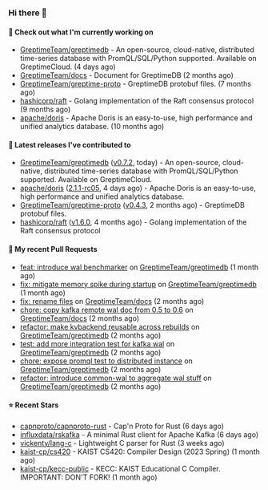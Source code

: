 ### Hi there 👋

#### 👷 Check out what I'm currently working on

- [GreptimeTeam/greptimedb](https://github.com/GreptimeTeam/greptimedb) - An open-source, cloud-native, distributed time-series database with PromQL/SQL/Python supported. Available on GreptimeCloud. (4 days ago)
- [GreptimeTeam/docs](https://github.com/GreptimeTeam/docs) - Document for GreptimeDB (2 months ago)
- [GreptimeTeam/greptime-proto](https://github.com/GreptimeTeam/greptime-proto) - GreptimeDB protobuf files. (7 months ago)
- [hashicorp/raft](https://github.com/hashicorp/raft) - Golang implementation of the Raft consensus protocol (9 months ago)
- [apache/doris](https://github.com/apache/doris) - Apache Doris is an easy-to-use, high performance and unified analytics database. (10 months ago)

#### 🔭 Latest releases I've contributed to

- [GreptimeTeam/greptimedb](https://github.com/GreptimeTeam/greptimedb) ([v0.7.2](https://github.com/GreptimeTeam/greptimedb/releases/tag/v0.7.2), today) - An open-source, cloud-native, distributed time-series database with PromQL/SQL/Python supported. Available on GreptimeCloud.
- [apache/doris](https://github.com/apache/doris) ([2.1.1-rc05](https://github.com/apache/doris/releases/tag/2.1.1-rc05), 4 days ago) - Apache Doris is an easy-to-use, high performance and unified analytics database.
- [GreptimeTeam/greptime-proto](https://github.com/GreptimeTeam/greptime-proto) ([v0.4.3](https://github.com/GreptimeTeam/greptime-proto/releases/tag/v0.4.3), 2 months ago) - GreptimeDB protobuf files.
- [hashicorp/raft](https://github.com/hashicorp/raft) ([v1.6.0](https://github.com/hashicorp/raft/releases/tag/v1.6.0), 4 months ago) - Golang implementation of the Raft consensus protocol

#### 🔨 My recent Pull Requests

- [feat: introduce wal benchmarker](https://github.com/GreptimeTeam/greptimedb/pull/3446) on [GreptimeTeam/greptimedb](https://github.com/GreptimeTeam/greptimedb) (1 month ago)
- [fix: mitigate memory spike during startup](https://github.com/GreptimeTeam/greptimedb/pull/3418) on [GreptimeTeam/greptimedb](https://github.com/GreptimeTeam/greptimedb) (1 month ago)
- [fix: rename files](https://github.com/GreptimeTeam/docs/pull/799) on [GreptimeTeam/docs](https://github.com/GreptimeTeam/docs) (2 months ago)
- [chore: copy kafka remote wal doc from 0.5 to 0.6](https://github.com/GreptimeTeam/docs/pull/795) on [GreptimeTeam/docs](https://github.com/GreptimeTeam/docs) (2 months ago)
- [refactor: make kvbackend reusable across rebuilds](https://github.com/GreptimeTeam/greptimedb/pull/3202) on [GreptimeTeam/greptimedb](https://github.com/GreptimeTeam/greptimedb) (2 months ago)
- [test: add more integration test for kafka wal](https://github.com/GreptimeTeam/greptimedb/pull/3190) on [GreptimeTeam/greptimedb](https://github.com/GreptimeTeam/greptimedb) (2 months ago)
- [chore: expose promql test to distributed instance](https://github.com/GreptimeTeam/greptimedb/pull/3176) on [GreptimeTeam/greptimedb](https://github.com/GreptimeTeam/greptimedb) (2 months ago)
- [refactor: introduce common-wal to aggregate wal stuff](https://github.com/GreptimeTeam/greptimedb/pull/3171) on [GreptimeTeam/greptimedb](https://github.com/GreptimeTeam/greptimedb) (2 months ago)

#### ⭐ Recent Stars

- [capnproto/capnproto-rust](https://github.com/capnproto/capnproto-rust) - Cap&#39;n Proto for Rust (6 days ago)
- [influxdata/rskafka](https://github.com/influxdata/rskafka) - A minimal Rust client for Apache Kafka (6 days ago)
- [vickenty/lang-c](https://github.com/vickenty/lang-c) - Lightweight C parser for Rust (3 weeks ago)
- [kaist-cp/cs420](https://github.com/kaist-cp/cs420) - KAIST CS420: Compiler Design (2023 Spring) (1 month ago)
- [kaist-cp/kecc-public](https://github.com/kaist-cp/kecc-public) - KECC: KAIST Educational C Compiler.  IMPORTANT: DON&#39;T FORK! (1 month ago)
